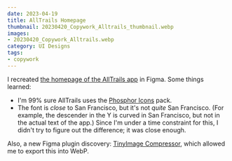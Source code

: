 ```yaml
---
date: 2023-04-19
title: AllTrails Homepage
thumbnail: 20230420_Copywork_Alltrails_thumbnail.webp
images:
- 20230420_Copywork_Alltrails.webp
category: UI Designs
tags:
- copywork
---
```


I recreated [the homepage of the AllTrails app](https://mobbin.com/screens/f74fe207-ba66-4e8b-a25c-e533bb2a78bd) in Figma. Some things learned:

* I'm 99% sure AllTrails uses the [Phosphor Icons](https://phosphoricons.com/) pack.
* The font is _close_ to San Francisco, but it's not _quite_ San Francisco. (For example, the descender in the Y is curved in San Francisco, but not in the actual text of the app.) Since I'm under a time constraint for this, I didn't try to figure out the difference; it was close enough.

Also, a new Figma plugin discovery: [TinyImage Compressor](https://www.figma.com/community/plugin/789009980664807964/TinyImage-Compressor), which allowed me to export this into WebP.